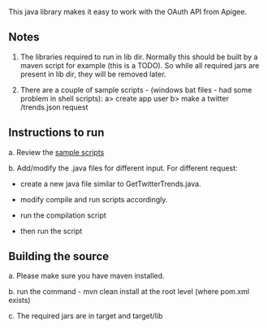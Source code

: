 This java library makes it easy to work with the OAuth API from Apigee.

## Notes ##
1. The libraries required to run in lib dir. Normally this should be built by a maven script for example (this is a TODO). So while all required jars are present in lib dir, they will be removed later. 

2. There are a couple of sample scripts - (windows bat files - had some problem in shell scripts):
    a> create app user
    b> make a twitter /trends.json request
    
## Instructions to run ##

a. Review the [sample scripts](https://github.com/apigee/Apigee-Client-Library-for-Java/tree/master/sdk/oauth/src/main/sample-examples)

b. Add/modify the .java files for different input. For different request: 

* create a new java file similar to GetTwitterTrends.java.

*  modify compile and run scripts accordingly.

* run the compilation script

* then run the script

## Building the source ##

a. Please make sure you have maven installed.

b. run the command - mvn clean install at the root level (where pom.xml exists)

c. The required jars are in target and target/lib